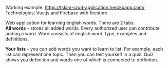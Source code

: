 Working example: https://tskim-crud-application.herokuapp.com/
<br>
Technologies: Vue.js and Firebase with firestore

Web application for learning english words. 
There are 2 tabs:
<br>
<b>All words</b> - stores all added words. Every authorized user can contribute adding a word. Word consists of english word, type, examples and definitions.

<b>Your lists</b> - you can add words you want to learn to list. For example, each list can represent one topic. 
Then you can test yourself in a quiz. Quiz shows you definition and words one of which is connected to deffiniton.

